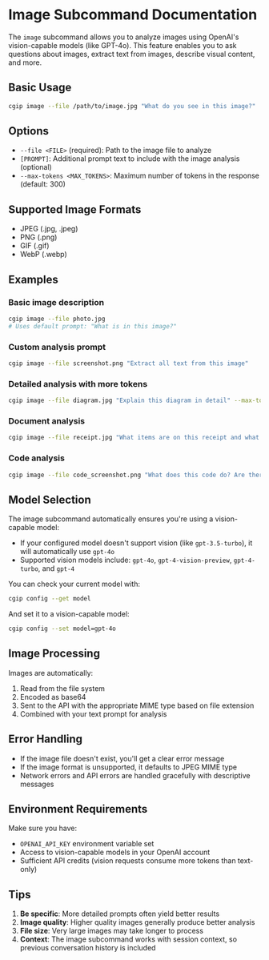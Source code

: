 # Image Subcommand Documentation

The `image` subcommand allows you to analyze images using OpenAI's vision-capable models (like GPT-4o). This feature enables you to ask questions about images, extract text from images, describe visual content, and more.

## Basic Usage

```bash
cgip image --file /path/to/image.jpg "What do you see in this image?"
```

## Options

- `--file <FILE>` (required): Path to the image file to analyze
- `[PROMPT]`: Additional prompt text to include with the image analysis (optional)
- `--max-tokens <MAX_TOKENS>`: Maximum number of tokens in the response (default: 300)

## Supported Image Formats

- JPEG (.jpg, .jpeg)
- PNG (.png)
- GIF (.gif)
- WebP (.webp)

## Examples

### Basic image description
```bash
cgip image --file photo.jpg
# Uses default prompt: "What is in this image?"
```

### Custom analysis prompt
```bash
cgip image --file screenshot.png "Extract all text from this image"
```

### Detailed analysis with more tokens
```bash
cgip image --file diagram.jpg "Explain this diagram in detail" --max-tokens 500
```

### Document analysis
```bash
cgip image --file receipt.jpg "What items are on this receipt and what's the total?"
```

### Code analysis
```bash
cgip image --file code_screenshot.png "What does this code do? Are there any potential issues?"
```

## Model Selection

The image subcommand automatically ensures you're using a vision-capable model:

- If your configured model doesn't support vision (like `gpt-3.5-turbo`), it will automatically use `gpt-4o`
- Supported vision models include: `gpt-4o`, `gpt-4-vision-preview`, `gpt-4-turbo`, and `gpt-4`

You can check your current model with:
```bash
cgip config --get model
```

And set it to a vision-capable model:
```bash
cgip config --set model=gpt-4o
```

## Image Processing

Images are automatically:
1. Read from the file system
2. Encoded as base64
3. Sent to the API with the appropriate MIME type based on file extension
4. Combined with your text prompt for analysis

## Error Handling

- If the image file doesn't exist, you'll get a clear error message
- If the image format is unsupported, it defaults to JPEG MIME type
- Network errors and API errors are handled gracefully with descriptive messages

## Environment Requirements

Make sure you have:
- `OPENAI_API_KEY` environment variable set
- Access to vision-capable models in your OpenAI account
- Sufficient API credits (vision requests consume more tokens than text-only)

## Tips

1. **Be specific**: More detailed prompts often yield better results
2. **Image quality**: Higher quality images generally produce better analysis
3. **File size**: Very large images may take longer to process
4. **Context**: The image subcommand works with session context, so previous conversation history is included